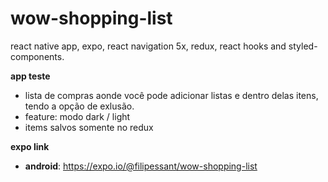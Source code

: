 # wow-shopping-list
react native app, expo, react navigation 5x, redux, react hooks and styled-components.

<b>app teste</b>

- lista de compras aonde você pode adicionar listas e dentro delas itens, tendo a opção de exlusão.
- feature: modo dark / light
- items salvos somente no redux

<b>expo link</b>
  
- <b>android</b>: https://expo.io/@filipessant/wow-shopping-list
